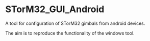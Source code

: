 # STorM32_GUI_Android

A tool for configuration of STorM32 gimbals from android devices.

The aim is to reproduce the functionality of the windows tool.
